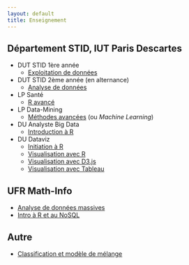 ```yaml
---
layout: default
title: Enseignement
---
```


## Département STID, IUT Paris Descartes

- DUT STID 1ère année
    - [Exploitation de données](exploitation-donnees)
- DUT STID 2ème année (en alternance)
    - [Analyse de données](analyse-donnees/)
- LP Santé
    - [R avancé](info-dec-sante/)
- LP Data-Mining
    - [Méthodes avancées](machine-learning/) (ou *Machine Learning*)
- DU Analyste Big Data
    - [Introduction à R](du-abd-r/)
- DU Dataviz
    - [Initiation à R](du-dataviz/initiation-r.html)
    - [Visualisation avec R](du-dataviz/visualisation-donnees.html)
    - [Visualisation avec D3.js](du-dataviz/visualisation-donnees-d3)
    - [Visualisation avec Tableau](du-dataviz/visualisation-donnees-tableau)

## UFR Math-Info

- [Analyse de données massives](analyse-donnees-massives/)
- [Intro à R et au NoSQL](intro-r-nosql/)

## Autre

- [Classification et modèle de mélange]()
